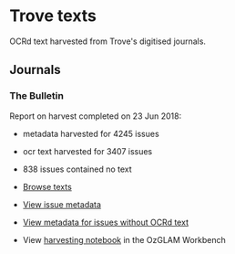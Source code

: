 # Trove texts

OCRd text harvested from Trove's digitised journals.

## Journals

### The Bulletin

Report on harvest completed on 23 Jun 2018:

* metadata harvested for 4245 issues
* ocr text harvested for 3407 issues
* 838 issues contained no text

* [Browse texts](Bulletin/texts)
* [View issue metadata](Bulletin/bulletin_issues.csv)
* [View metadata for issues without OCRd text](Bulletin/bulletin_issues_empty.csv)
* View [harvesting notebook](https://github.com/wragge/ozglam-workbench/blob/master/Trove/Cookbook/Getting-front-pages-of-the-Bulletin.ipynb) in the OzGLAM Workbench
